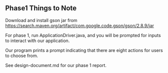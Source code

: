 ## Phase1 Things to Note
Download and install gson jar from https://search.maven.org/artifact/com.google.code.gson/gson/2.8.9/jar

For phase 1, run ApplicationDriver.java, and you will be prompted for inputs to 
interact with our application. 

Our program prints a prompt indicating that there are eight actions for users to choose from.

See design-document.md for our phase 1 report.
